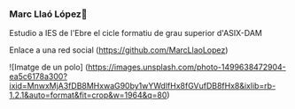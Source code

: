 ### Marc Llaó López👋

Estudio a IES de l'Ebre el cicle formatiu de grau superior d'ASIX-DAM

Enlace a una red social (https://github.com/MarcLlaoLopez)

![Imatge de un polo] (https://images.unsplash.com/photo-1499638472904-ea5c6178a300?ixid=MnwxMjA3fDB8MHxwaG90by1wYWdlfHx8fGVufDB8fHx8&ixlib=rb-1.2.1&auto=format&fit=crop&w=1964&q=80)
<!--
**MarcLlaoLopez/MarcLlaoLopez** is a ✨ _special_ ✨ repository because its `README.md` (this file) appears on your GitHub profile.

Here are some ideas to get you started:

- 🔭 I’m currently working on ...
- 🌱 I’m currently learning ...
- 👯 I’m looking to collaborate on ...
- 🤔 I’m looking for help with ...
- 💬 Ask me about ...
- 📫 How to reach me: ...
- 😄 Pronouns: ...
- ⚡ Fun fact: ...
-->
